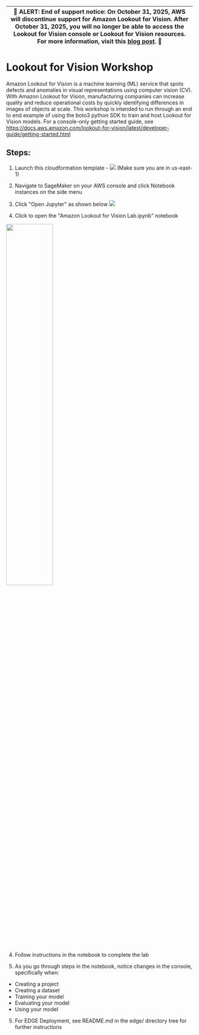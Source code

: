 | :rotating_light: **ALERT**: End of support notice: On October 31, 2025, AWS will discontinue support for Amazon Lookout for Vision. After October 31, 2025, you will no longer be able to access the Lookout for Vision console or Lookout for Vision resources. For more information, visit this [blog post](https://aws.amazon.com/blogs/machine-learning/exploring-alternatives-and-seamlessly-migrating-data-from-amazon-lookout-for-vision). :rotating_light:|
| --- |

# Lookout for Vision Workshop

Amazon Lookout for Vision is a machine learning (ML) service that spots defects and anomalies in visual representations using computer vision (CV). With Amazon Lookout for Vision, manufacturing companies can increase quality and reduce operational costs by quickly identifying differences in images of objects at scale. This workshop is intended to run through an end to end example of using the boto3 python SDK to train and host Lookout for Vision models. For a console-only getting started guide, see https://docs.aws.amazon.com/lookout-for-vision/latest/developer-guide/getting-started.html

## Steps:

1. Launch this cloudformation template - [<img src="https://s3.amazonaws.com/cloudformation-examples/cloudformation-launch-stack.png">](https://console.aws.amazon.com/cloudformation/home?region=us-east-1#/stacks/new?stackName=l4vworkshopstack&templateURL=https://shreyasvathul.s3.us-east-2.amazonaws.com/SampleLFVTemplate2.yaml)
(Make sure you are in us-east-1)

2. Navigate to SageMaker on your AWS console and click Notebook instances on the side menu

3. Click "Open Jupyter" as shown below 
![](openjupyter.png)

4. Click to open the "Amazon Lookout for Vision Lab.ipynb" notebook 
<img src="insidejupyter.png" width="50%">

4. Follow instructions in the notebook to complete the lab

5. As you go through steps in the notebook, notice changes in the console, specifically when: 

- Creating a project
- Creating a dataset
- Training your model
- Evaluating your model
- Using your model

5. For EDGE Deployment, see README.md in the edge/ directory tree for further instructions
